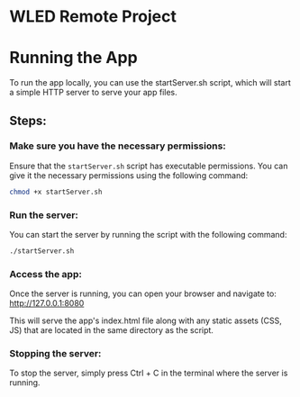 # WLED Remote Project

# Running the App
To run the app locally, you can use the startServer.sh script, which will start a simple HTTP server to serve your app files.

## Steps:

### Make sure you have the necessary permissions:
Ensure that the `startServer.sh` script has executable permissions. You can give it the necessary permissions using the following command:

```sh
chmod +x startServer.sh
```

### Run the server:
You can start the server by running the script with the following command:

```sh
./startServer.sh
```

### Access the app:
Once the server is running, you can open your browser and navigate to: http://127.0.0.1:8080

This will serve the app's index.html file along with any static assets (CSS, JS) that are located in the same directory as the script.

### Stopping the server:
To stop the server, simply press Ctrl + C in the terminal where the server is running.
